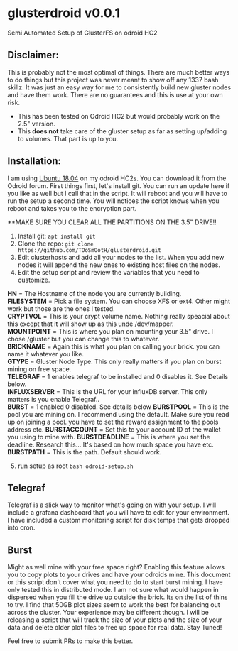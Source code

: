# glusterdroid v0.0.1
Semi Automated Setup of GlusterFS on odroid HC2

## Disclaimer:

This is probably not the most optimal of things. There are much better ways to
do things but this project was never meant to show off any 1337 bash skillz. It was just
an easy way for me to consistently build new gluster nodes and have them work. There
are no guarantees and this is use at your own risk.


- This has been tested on Odroid HC2 but would probably work on the 2.5" version.
- This **does not** take care of the gluster setup as far as setting up/adding to volumes.
That part is up to you.


## Installation:

I am using [Ubuntu 18.04](https://forum.odroid.com/viewtopic.php?t=27449) on my odroid HC2s. You can download it from the Odroid forum.
First things first, let's install git. You can run an update here if you like as well but I call that in the script.
It will reboot and you will have to run the setup a second time. You will notices the script knows
when you reboot and takes you to the encryption part.

**MAKE SURE YOU CLEAR ALL THE PARTITIONS ON THE 3.5" DRIVE!!


1. Install git:
`apt install git`
2. Clone the repo:
`git clone https://github.com/TOoSmOotH/glusterdroid.git`
3. Edit clusterhosts and add all your nodes to the list. When you add new nodes it will append the new ones to existing host files on the nodes.
4. Edit the setup script and review the variables that you need to customize.

**HN** = The Hostname of the node you are currently building.  
**FILESYSTEM** = Pick a file system. You can choose XFS or ext4. Other might work but those are the ones I tested.  
**CRYPTVOL** = This is your crypt volume name. Nothing really speacial about this except that it will show up as this unde /dev/mapper.  
**MOUNTPOINT** = This is where you plan on mounting your 3.5" drive. I chose /gluster but you can change this to whatever.  
**BRICKNAME** = Again this is what you plan on calling your brick. you can name it whatever you like.  
**GTYPE** = Gluster Node Type. This only really matters if you plan on burst mining on free space.  
**TELEGRAF** = 1 enables telegraf to be installed and 0 disables it. See Details below.  
**INFLUXSERVER** = This is the URL for your influxDB server. This only matters is you enable Telegraf..  
**BURST** = 1 enabled 0 disabled. See details below
**BURSTPOOL** = This is the pool you are mining on. I recommend using the default. Make sure you read up on joining a pool.
you have to set the reward assignment to the pools address etc.
**BURSTACCOUNT** = Set this to your account ID of the wallet you using to mine with.
**BURSTDEADLINE** = This is where you set the deadline. Research this... It's based on how much space you have etc.
**BURSTPATH** = This is the path. Default should work.

5. run setup as root
`bash odroid-setup.sh`
   

## Telegraf
Telegraf is a slick way to monitor what's going on with your setup. I will include a grafana dashboard that you will have to edit for your environment. I have included a custom monitoring script for disk temps that gets dropped into cron.

## Burst
Might as well mine with your free space right? Enabling this feature allows you to copy plots to your drives and have your odroids mine. This document or this script don't cover what you need to do to start burst mining. I have only tested this in distributed mode. I am not sure what would happen in dispersed when you fill the drive up
outside the brick. Its on the list of thins to try. I find that 50GB plot sizes seem to work the best for balancing out across the cluster. Your experience may be different though. I will be releasing a script that will track the size of your
plots and the size of your data and delete older plot files to free up space for real data. Stay Tuned!


Feel free to submit PRs to make this better.
